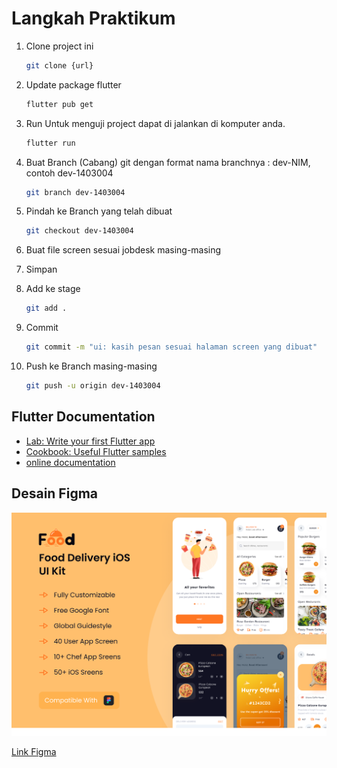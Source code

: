 # Langkah Praktikum

1. Clone project ini

    ```bash
    git clone {url}
    ```

2. Update package flutter

    ```bash
    flutter pub get
    ```

3. Run
    Untuk menguji project dapat di jalankan di komputer anda.

    ```bash
    flutter run
    ```

4. Buat Branch (Cabang) git dengan format nama branchnya : dev-NIM, contoh dev-1403004

    ```bash
    git branch dev-1403004
    ```

5. Pindah ke Branch yang telah dibuat

    ```bash
    git checkout dev-1403004
    ```

6. Buat file screen sesuai jobdesk masing-masing
7. Simpan
8. Add ke stage

    ```bash
    git add .
    ```

9. Commit

    ```bash
    git commit -m "ui: kasih pesan sesuai halaman screen yang dibuat"
    ```

10. Push ke Branch masing-masing

    ```bash
    git push -u origin dev-1403004
    ```

## Flutter Documentation

- [Lab: Write your first Flutter app](https://docs.flutter.dev/get-started/codelab)
- [Cookbook: Useful Flutter samples](https://docs.flutter.dev/cookbook)
- [online documentation](https://docs.flutter.dev/)

## Desain Figma

![Deskripsi Gambar](.github/images/thumbnail.png)

[Link Figma](https://www.figma.com/design/yozAoLoRxA5FjAJUWcHPzc/Food-Delivery-App-(Community)?node-id=601-411&t=pAtE1hvZJDGFy46j-1)
